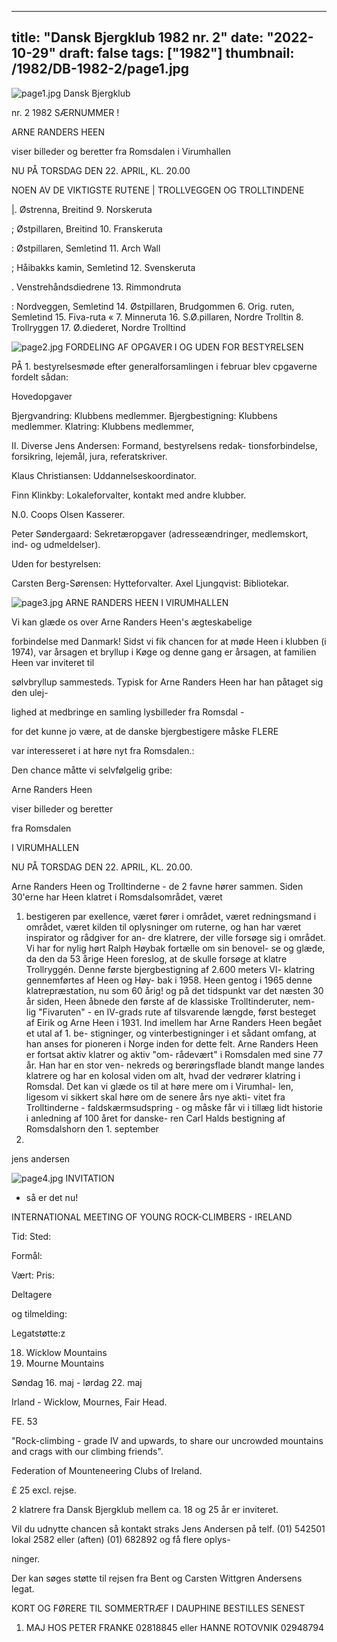 
---
title: "Dansk Bjergklub 1982 nr. 2"
date: "2022-10-29"
draft: false
tags: ["1982"]
thumbnail: /1982/DB-1982-2/page1.jpg
---

![page1.jpg](/1982/DB-1982-2/page1.jpg)
Dansk
Bjergklub

nr. 2 1982
SÆRNUMMER !

ARNE RANDERS HEEN

viser billeder og beretter
fra Romsdalen
i Virumhallen

NU PÅ TORSDAG DEN 22. APRIL, KL. 20.00

NOEN AV DE VIKTIGSTE RUTENE | TROLLVEGGEN OG TROLLTINDENE

|. Østrenna, Breitind 9. Norskeruta

; Østpillaren, Breitind 10. Franskeruta

: Østpillaren, Semletind 11. Arch Wall

; Håibakks kamin, Semletind 12. Svenskeruta

. Venstrehåndsdiedrene 13. Rimmondruta

: Nordveggen, Semletind 14. Østpillaren, Brudgommen
6. Orig. ruten, Semletind 15. Fiva-ruta «
7. Minneruta 16. S.Ø.pillaren, Nordre Trolltin
8. Trollryggen 17. Ø.diederet, Nordre Trolltind





![page2.jpg](/1982/DB-1982-2/page2.jpg)
FORDELING AF OPGAVER I OG UDEN FOR BESTYRELSEN

PÅ 1. bestyrelsesmøde efter generalforsamlingen i februar
blev cpgaverne fordelt sådan:

Hovedopgaver

Bjergvandring: Klubbens medlemmer.
Bjergbestigning: Klubbens medlemmer.
Klatring: Klubbens medlemmer,

II. Diverse
Jens Andersen: Formand, bestyrelsens redak-
tionsforbindelse, forsikring,
lejemål, jura, referatskriver.

Klaus Christiansen: Uddannelseskoordinator.

Finn Klinkby: Lokaleforvalter, kontakt med
andre klubber.

N.0. Coops Olsen Kasserer.

Peter Søndergaard: Sekretæropgaver (adresseændringer,
medlemskort, ind- og udmeldelser).

Uden for bestyrelsen:

Carsten Berg-Sørensen:  Hytteforvalter.
Axel Ljungqvist: Bibliotekar.





![page3.jpg](/1982/DB-1982-2/page3.jpg)
ARNE RANDERS HEEN I VIRUMHALLEN

Vi kan glæde os over Arne Randers Heen's ægteskabelige

forbindelse med Danmark! Sidst vi fik chancen for at møde
Heen i klubben (i 1974), var årsagen et bryllup i Køge og
denne gang er årsagen, at familien Heen var inviteret til

sølvbryllup sammesteds.
Typisk for Arne Randers Heen har han påtaget sig den ulej-

lighed at medbringe en samling lysbilleder fra Romsdal -

for det kunne jo være, at de danske bjergbestigere måske
FLERE

var interesseret i at høre nyt fra Romsdalen.:

Den chance måtte vi selvfølgelig gribe:

Arne Randers Heen

viser billeder og beretter

fra Romsdalen

I VIRUMHALLEN

NU PÅ TORSDAG DEN 22. APRIL, KL. 20.00.

Arne Randers Heen og Trolltinderne - de 2 favne hører
sammen.
Siden 30'erne har Heen klatret i Romsdalsområdet, været
1. bestigeren par exellence, været fører i området, været
redningsmand i området, været kilden til oplysninger om
ruterne, og han har været inspirator og rådgiver for an-
dre klatrere, der ville forsøge sig i området.
Vi har for nylig hørt Ralph Høybak fortælle om sin benovel-
se og glæde, da den da 53 årige Heen foreslog, at de skulle
forsøge at klatre Trollryggén. Denne første bjergbestigning
af 2.600 meters VI- klatring gennemførtes af Heen og Høy-
bak i 1958. Heen gentog i 1965 denne klatrepræstation, nu
som 60 årig! og på det tidspunkt var det næsten 30 år siden,
Heen åbnede den første af de klassiske Trolltinderuter, nem-
lig "Fivaruten" - en IV-grads rute af tilsvarende længde,
først besteget af Eirik og Arne Heen i 1931.
Ind imellem har Arne Randers Heen begået et utal af 1. be-
stigninger, og vinterbestigninger i et sådant omfang, at han
anses for pioneren i Norge inden for dette felt.
Arne Randers Heen er fortsat aktiv klatrer og aktiv "om-
rådevært" i Romsdalen med sine 77 år. Han har en stor ven-
nekreds og berøringsflade blandt mange landes klatrere og
har en kolosal viden om alt, hvad der vedrører klatring i
Romsdal. Det kan vi glæde os til at høre mere om i Virumhal-
len, ligesom vi sikkert skal høre om de senere års nye akti-
vitet fra Trolltinderne - faldskærmsudspring - og måske får
vi i tillæg lidt historie i anledning af 100 året for danske-
ren Carl Halds bestigning af Romsdalshorn den 1. september
1881.

jens andersen




![page4.jpg](/1982/DB-1982-2/page4.jpg)
INVITATION

- så er det nu!

INTERNATIONAL MEETING OF YOUNG ROCK-CLIMBERS - IRELAND

Tid:
Sted:

Formål:

Vært:
Pris:

Deltagere

og
tilmelding:

Legatstøtte:z

18) Wicklow Mountains
19) Mourne Mountains

Søndag 16. maj - lørdag 22. maj

Irland - Wicklow, Mournes, Fair Head.

FE. 53

"Rock-climbing - grade IV and upwards, to
share our uncrowded mountains and crags
with our climbing friends".

Federation of Mounteneering Clubs of Ireland.

£ 25 excl. rejse.

2 klatrere fra Dansk Bjergklub mellem ca.
18 og 25 år er inviteret.

Vil du udnytte chancen så kontakt straks
Jens Andersen på telf. (01) 542501 lokal 2582
eller (aften) (01) 682892 og få flere oplys-

ninger.

Der kan søges støtte til rejsen fra Bent og
Carsten Wittgren Andersens legat.

KORT OG FØRERE TIL SOMMERTRÆF I DAUPHINE BESTILLES SENEST
1. MAJ HOS PETER FRANKE 02818845 eller HANNE ROTOVNIK 02948794




